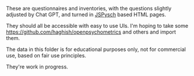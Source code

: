 These are questionnaires and inventories, with the questions slightly adjusted by Chat GPT, and turned in [JSPysch](https://github.com/jspsych/) based HTML pages.

They should all be accessible with easy to use UIs.
I'm hoping to take some https://github.com/haghish/openpsychometrics and others and import them.

The data in this folder is for educational purposes only, not for commercial use, based on fair use principles.

They're work in progress.